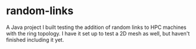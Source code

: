 # random-links

A Java project I built testing the addition of random links to HPC machines with the ring topology. I have it set up to test a 2D mesh as well, but haven't finished including it yet.
